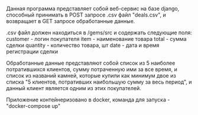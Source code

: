 Данная программа представляет собой веб-сервис на базе django, способный принимать в POST запросе .csv файл "deals.csv", и возвращает в GET запросе обработанные данные.

.csv файл должен находиться в /gems/src и содержать следующие поля:
customer - логин покупателя
item - наименование товара
total - сумма сделки
quantity - количество товара, шт
date - дата и время регистрации сделки

Обработанные данные представляют собой список из 5 наиболее потратившихся клиентов, сумму потраченную ими за все время, и список из названий камней, которые 
купили как минимум двое из списка "5 клиентов, потративших наибольшую сумму за весь период", и данный клиент является одним из этих покупателей.

Приложение контейнеризовано в docker, команда для запуска - "docker-compose up"
